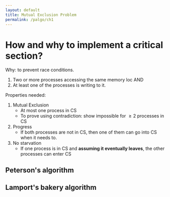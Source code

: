 ```yaml
---
layout: default
title: Mutual Exclusion Problem
permalink: /palgo/ch1
---
```


# How and why to implement a critical section?

Why: to prevent race conditions.

1. Two or more processes accessing the same memory loc AND
2. At least one of the processes is writing to it.

Properties needed:

1. Mutual Exclusion
   - At most one process in CS
   - To prove using contradiction: show impossible for $\geq 2$ processes in CS
2. Progress
   - If both processes are not in CS, then one of them can go into CS when it needs to.
3. No starvation
   - If one process is in CS and **assuming it eventually leaves**, the other processes can enter CS

## Peterson's algorithm

## Lamport's bakery algorithm
